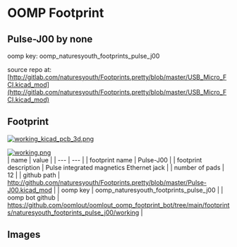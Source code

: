# OOMP Footprint  
## Pulse-J00  by none  
  
oomp key: oomp_naturesyouth_footprints_pulse_j00  
  
source repo at: [http://gitlab.com/naturesyouth/Footprints.pretty/blob/master/USB_Micro_FCI.kicad_mod](http://gitlab.com/naturesyouth/Footprints.pretty/blob/master/USB_Micro_FCI.kicad_mod)  
## Footprint  
  
[![working_kicad_pcb_3d.png](working_kicad_pcb_3d_600.png)](working_kicad_pcb_3d.png)  
  
[![working.png](working_600.png)](working.png)  
| name | value | 
| --- | --- | 
| footprint name | Pulse-J00 | 
| footprint description | Pulse integrated magnetics Ethernet jack | 
| number of pads | 12 | 
| github path | http://github.com/naturesyouth/Footprints.pretty/blob/master/Pulse-J00.kicad_mod | 
| oomp key | oomp_naturesyouth_footprints_pulse_j00 | 
| oomp bot github | https://github.com/oomlout/oomlout_oomp_footprint_bot/tree/main/footprints/naturesyouth_footprints_pulse_j00/working | 
## Images  

